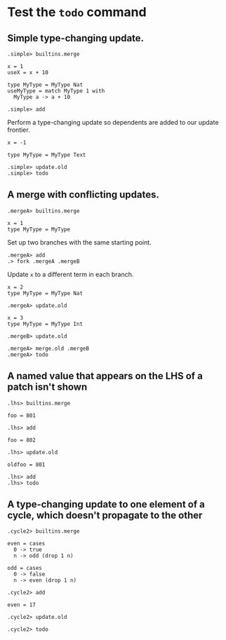 # Test the `todo` command

## Simple type-changing update.

```ucm:hide
.simple> builtins.merge
```

```unison:hide
x = 1
useX = x + 10

type MyType = MyType Nat
useMyType = match MyType 1 with
  MyType a -> a + 10
```

```ucm:hide
.simple> add
```

Perform a type-changing update so dependents are added to our update frontier.

```unison:hide
x = -1

type MyType = MyType Text
```

```ucm:error
.simple> update.old
.simple> todo
```

## A merge with conflicting updates.

```ucm:hide
.mergeA> builtins.merge
```

```unison:hide
x = 1
type MyType = MyType
```

Set up two branches with the same starting point.

```ucm:hide
.mergeA> add
.> fork .mergeA .mergeB
```

Update `x` to a different term in each branch.

```unison:hide
x = 2
type MyType = MyType Nat
```

```ucm:hide
.mergeA> update.old
```

```unison:hide
x = 3
type MyType = MyType Int
```

```ucm:hide
.mergeB> update.old
```

```ucm:error
.mergeA> merge.old .mergeB
.mergeA> todo
```

## A named value that appears on the LHS of a patch isn't shown

```ucm:hide
.lhs> builtins.merge
```

```unison
foo = 801
```

```ucm
.lhs> add
```

```unison
foo = 802
```

```ucm
.lhs> update.old
```

```unison
oldfoo = 801
```

```ucm
.lhs> add
.lhs> todo
```

## A type-changing update to one element of a cycle, which doesn't propagate to the other

```ucm:hide
.cycle2> builtins.merge
```

```unison
even = cases
  0 -> true
  n -> odd (drop 1 n)

odd = cases
  0 -> false
  n -> even (drop 1 n)
```

```ucm
.cycle2> add
```

```unison
even = 17
```

```ucm
.cycle2> update.old
```

```ucm:error
.cycle2> todo
```
